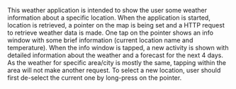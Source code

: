 This weather application is intended to show the user some weather information about a specific location. When the application is started, location is retrieved, a pointer on the map is being set and a HTTP request to retrieve weather data is made. 
One tap on the pointer shows an info window with some brief information (current location name and temperature). When the info window is tapped, a new activity is shown with detailed information about the weather and a forecast for the next 4 days. 
As the weather for specific area/city is mostly the same, tapping within the area will not make another request. To select a new location, user should first de-select the current one by long-press on the pointer.